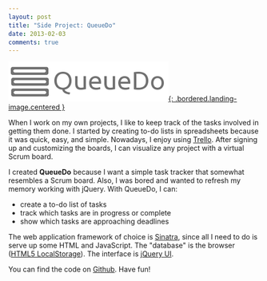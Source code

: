 ```yaml
---
layout: post
title: "Side Project: QueueDo"
date: 2013-02-03
comments: true
---
```


[![Queue Do](/assets/images/posts/queue-do.png){: .bordered.landing-image.centered }](http://queuedo.herokuapp.com)

When I work on my own projects, I like to keep track of the tasks involved in getting them done. I started by creating to-do lists in spreadsheets because it was quick, easy, and simple. Nowadays, I enjoy using [Trello](https://trello.com/). After signing up and customizing the boards, I can visualize any project with a virtual Scrum board.

I created **QueueDo** because I want a simple task tracker that somewhat resembles a Scrum board. Also, I was bored and wanted to refresh my memory working with jQuery. With QueueDo, I can:

* create a to-do list of tasks
* track which tasks are in progress or complete
* show which tasks are approaching deadlines

The web application framework of choice is [Sinatra](http://www.sinatrarb.com/), since all I need to do is serve up some HTML and JavaScript. The "database" is the browser ([HTML5 LocalStorage](http://diveintohtml5.info/storage.html)). The interface is [jQuery UI](http://jqueryui.com/).

You can find the code on [Github](https://github.com/era86/queue_do). Have fun!
